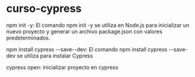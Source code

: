 # curso-cypress
npm init -y: El comando npm init -y se utiliza en Node.js para inicializar un nuevo proyecto y generar un archivo package.json con valores predeterminados.

npm install cypress --save--dev: El comando npm install cypress --save-dev se utiliza para instalar Cypress

cypress open: inicializar proyecto en cypress